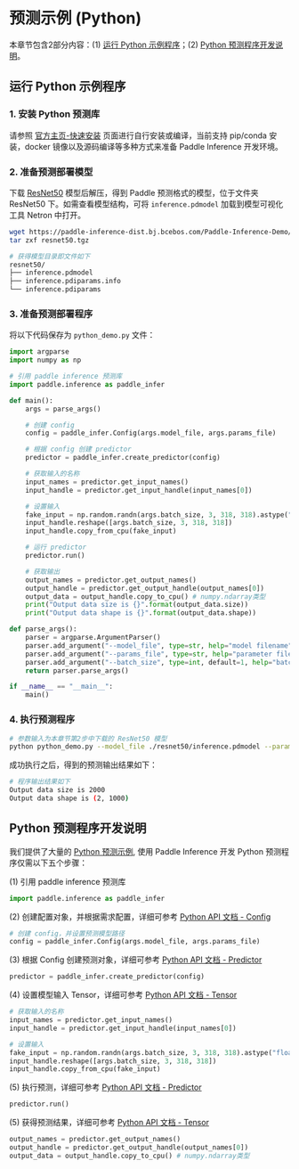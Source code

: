 # 预测示例 (Python)

本章节包含2部分内容：(1) [运行 Python 示例程序](#id1)；(2) [Python 预测程序开发说明](#id6)。

## 运行 Python 示例程序

### 1. 安装 Python 预测库

请参照 [官方主页-快速安装](https://www.paddlepaddle.org.cn/install/quick) 页面进行自行安装或编译，当前支持 pip/conda 安装，docker 镜像以及源码编译等多种方式来准备 Paddle Inference 开发环境。

### 2. 准备预测部署模型

下载 [ResNet50](https://paddle-inference-dist.bj.bcebos.com/Paddle-Inference-Demo/resnet50.tgz) 模型后解压，得到 Paddle 预测格式的模型，位于文件夹 ResNet50 下。如需查看模型结构，可将 `inference.pdmodel` 加载到模型可视化工具 Netron 中打开。

```bash
wget https://paddle-inference-dist.bj.bcebos.com/Paddle-Inference-Demo/resnet50.tgz
tar zxf resnet50.tgz

# 获得模型目录即文件如下
resnet50/
├── inference.pdmodel
├── inference.pdiparams.info
└── inference.pdiparams
```

### 3. 准备预测部署程序

将以下代码保存为 `python_demo.py` 文件：

```python
import argparse
import numpy as np

# 引用 paddle inference 预测库
import paddle.inference as paddle_infer

def main():
    args = parse_args()

    # 创建 config
    config = paddle_infer.Config(args.model_file, args.params_file)

    # 根据 config 创建 predictor
    predictor = paddle_infer.create_predictor(config)

    # 获取输入的名称
    input_names = predictor.get_input_names()
    input_handle = predictor.get_input_handle(input_names[0])

    # 设置输入
    fake_input = np.random.randn(args.batch_size, 3, 318, 318).astype("float32")
    input_handle.reshape([args.batch_size, 3, 318, 318])
    input_handle.copy_from_cpu(fake_input)

    # 运行 predictor
    predictor.run()

    # 获取输出
    output_names = predictor.get_output_names()
    output_handle = predictor.get_output_handle(output_names[0])
    output_data = output_handle.copy_to_cpu() # numpy.ndarray类型
    print("Output data size is {}".format(output_data.size))
    print("Output data shape is {}".format(output_data.shape))

def parse_args():
    parser = argparse.ArgumentParser()
    parser.add_argument("--model_file", type=str, help="model filename")
    parser.add_argument("--params_file", type=str, help="parameter filename")
    parser.add_argument("--batch_size", type=int, default=1, help="batch size")
    return parser.parse_args()

if __name__ == "__main__":
    main()
```

### 4. 执行预测程序

```bash
# 参数输入为本章节第2步中下载的 ResNet50 模型
python python_demo.py --model_file ./resnet50/inference.pdmodel --params_file ./resnet50/inference.pdiparams --batch_size 2
```

成功执行之后，得到的预测输出结果如下：

```bash
# 程序输出结果如下
Output data size is 2000
Output data shape is (2, 1000)
```

## Python 预测程序开发说明

我们提供了大量的 [Python 预测示例](https://github.com/PaddlePaddle/Paddle-Inference-Demo/tree/master/python), 使用 Paddle Inference 开发 Python 预测程序仅需以下五个步骤：


(1) 引用 paddle inference 预测库

```python
import paddle.inference as paddle_infer
```

(2) 创建配置对象，并根据需求配置，详细可参考 [Python API 文档 - Config](../api_reference/python_api_doc/Config_index)

```python
# 创建 config，并设置预测模型路径
config = paddle_infer.Config(args.model_file, args.params_file)
```

(3) 根据 Config 创建预测对象，详细可参考 [Python API 文档 - Predictor](../api_reference/python_api_doc/Predictor)

```python
predictor = paddle_infer.create_predictor(config)
```

(4) 设置模型输入 Tensor，详细可参考 [Python API 文档 - Tensor](../api_reference/python_api_doc/Tensor)

```python
# 获取输入的名称
input_names = predictor.get_input_names()
input_handle = predictor.get_input_handle(input_names[0])

# 设置输入
fake_input = np.random.randn(args.batch_size, 3, 318, 318).astype("float32")
input_handle.reshape([args.batch_size, 3, 318, 318])
input_handle.copy_from_cpu(fake_input)
```

(5) 执行预测，详细可参考 [Python API 文档 - Predictor](../api_reference/python_api_doc/Predictor)

```python
predictor.run()
```

(5) 获得预测结果，详细可参考 [Python API 文档 - Tensor](../api_reference/python_api_doc/Tensor)

```python
output_names = predictor.get_output_names()
output_handle = predictor.get_output_handle(output_names[0])
output_data = output_handle.copy_to_cpu() # numpy.ndarray类型
```
